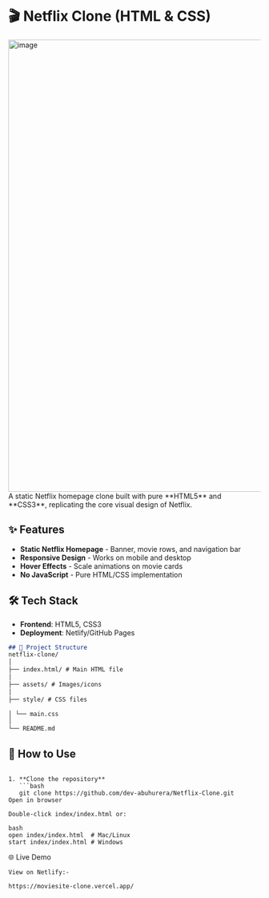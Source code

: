 # 🎬 Netflix Clone (HTML & CSS)

<img width="1919" height="903" alt="image" src="https://github.com/user-attachments/assets/8696ddfc-b650-41f4-a13a-f2f4fd039a50" />
A static Netflix homepage clone built with pure **HTML5** and **CSS3**, replicating the core visual design of Netflix.




## ✨ Features

- **Static Netflix Homepage** - Banner, movie rows, and navigation bar
- **Responsive Design** - Works on mobile and desktop
- **Hover Effects** - Scale animations on movie cards
- **No JavaScript** - Pure HTML/CSS implementation

## 🛠️ Tech Stack

- **Frontend**: HTML5, CSS3
- **Deployment**: Netlify/GitHub Pages


```markdown
## 📂 Project Structure
netflix-clone/
│
├── index.html/ # Main HTML file
│  
├── assets/ # Images/icons
│
├── style/ # CSS files

│ └── main.css
│
└── README.md

```



## 🚀 How to Use

```

1. **Clone the repository**
   ```bash
   git clone https://github.com/dev-abuhurera/Netflix-Clone.git
Open in browser

Double-click index/index.html or:

bash
open index/index.html  # Mac/Linux
start index/index.html # Windows

```


🌐 Live Demo
```
View on Netlify:-

https://moviesite-clone.vercel.app/

```
